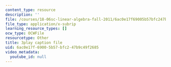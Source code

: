 ```yaml
---
content_type: resource
description: ''
file: /courses/18-06sc-linear-algebra-fall-2011/6ac0e17f69005b57bfc247b9c49f2685_lpnY5QVjU5w.vtt
file_type: application/x-subrip
learning_resource_types: []
ocw_type: OCWFile
resourcetype: Other
title: 3play caption file
uid: 6ac0e17f-6900-5b57-bfc2-47b9c49f2685
video_metadata:
  youtube_id: null
---
```

